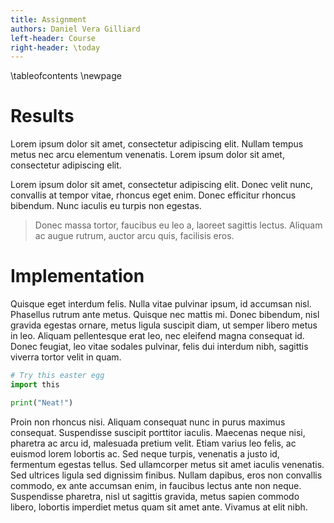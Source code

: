 ```yaml
---
title: Assignment
authors: Daniel Vera Gilliard
left-header: Course
right-header: \today
---
```


\tableofcontents
\newpage

# Results
Lorem ipsum dolor sit amet, consectetur adipiscing elit. Nullam tempus metus nec arcu elementum
venenatis. Lorem ipsum dolor sit amet, consectetur adipiscing elit.

Lorem ipsum dolor sit amet, consectetur adipiscing elit. Donec velit nunc, convallis at tempor
vitae, rhoncus eget enim. Donec efficitur rhoncus bibendum. Nunc iaculis eu turpis non egestas.

> Donec massa tortor, faucibus eu leo a, laoreet sagittis lectus. Aliquam ac augue rutrum, auctor
> arcu quis, facilisis eros.

# Implementation
Quisque eget interdum felis. Nulla vitae pulvinar ipsum, id accumsan nisl. Phasellus rutrum ante
metus. Quisque nec mattis mi. Donec bibendum, nisl gravida egestas ornare, metus ligula suscipit
diam, ut semper libero metus in leo. Aliquam pellentesque erat leo, nec eleifend magna consequat id.
Donec feugiat, leo vitae sodales pulvinar, felis dui interdum nibh, sagittis viverra tortor velit in
quam.

```python
# Try this easter egg
import this

print("Neat!")
```

Proin non rhoncus nisi. Aliquam consequat nunc in purus maximus consequat. Suspendisse suscipit
porttitor iaculis. Maecenas neque nisi, pharetra ac arcu id, malesuada pretium velit. Etiam varius
leo felis, ac euismod lorem lobortis ac. Sed neque turpis, venenatis a justo id, fermentum egestas
tellus. Sed ullamcorper metus sit amet iaculis venenatis. Sed ultrices ligula sed dignissim finibus.
Nullam dapibus, eros non convallis commodo, ex ante accumsan enim, in faucibus lectus ante non
neque. Suspendisse pharetra, nisl ut sagittis gravida, metus sapien commodo libero, lobortis
imperdiet metus quam sit amet ante. Vivamus at elit nibh.
